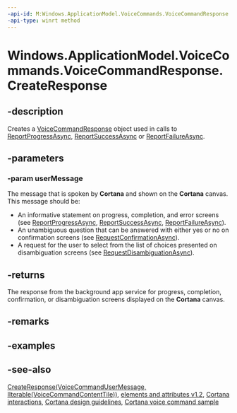 ```yaml
---
-api-id: M:Windows.ApplicationModel.VoiceCommands.VoiceCommandResponse.CreateResponse(Windows.ApplicationModel.VoiceCommands.VoiceCommandUserMessage)
-api-type: winrt method
---
```


<!-- Method syntax
public Windows.ApplicationModel.VoiceCommands.VoiceCommandResponse CreateResponse(Windows.ApplicationModel.VoiceCommands.VoiceCommandUserMessage userMessage)
-->

# Windows.ApplicationModel.VoiceCommands.VoiceCommandResponse.CreateResponse

## -description
Creates a [VoiceCommandResponse](voicecommandresponse.md) object used in calls to [ReportProgressAsync](voicecommandserviceconnection_reportprogressasync_197749011.md), [ReportSuccessAsync](voicecommandserviceconnection_reportsuccessasync_2126991650.md) or [ReportFailureAsync](voicecommandserviceconnection_reportfailureasync_1581497711.md).

## -parameters
### -param userMessage
The message that is spoken by **Cortana** and shown on the **Cortana** canvas. 
This message should be:

+ An informative statement on progress, completion, and error screens (see [ReportProgressAsync](voicecommandserviceconnection_reportprogressasync_197749011.md), [ReportSuccessAsync](voicecommandserviceconnection_reportsuccessasync_2126991650.md), [ReportFailureAsync](voicecommandserviceconnection_reportfailureasync_1581497711.md)).
+ An unambiguous question that can be answered with either yes or no on confirmation screens (see [RequestConfirmationAsync](voicecommandserviceconnection_requestconfirmationasync_1656186355.md)).
+ A request for the user to select from the list of choices presented on disambiguation screens (see [RequestDisambiguationAsync](voicecommandserviceconnection_requestdisambiguationasync_117243970.md)).


## -returns
The response from the background app service for progress, completion, confirmation, or disambiguation screens displayed on the **Cortana** canvas.

## -remarks

## -examples

## -see-also
[CreateResponse(VoiceCommandUserMessage, IIterable(VoiceCommandContentTile))](voicecommandresponse_createresponse_493218068.md), [ elements and attributes v1.2](/uwp/schemas/voicecommands/voice-command-elements-and-attributes-1-2), [Cortana interactions](/windows/apps/design/input/cortana-interactions), [Cortana design guidelines](/windows/apps/design/input/cortana-design-guidelines), [Cortana voice command sample](https://github.com/Microsoft/Windows-universal-samples/tree/master/Samples/CortanaVoiceCommand)
